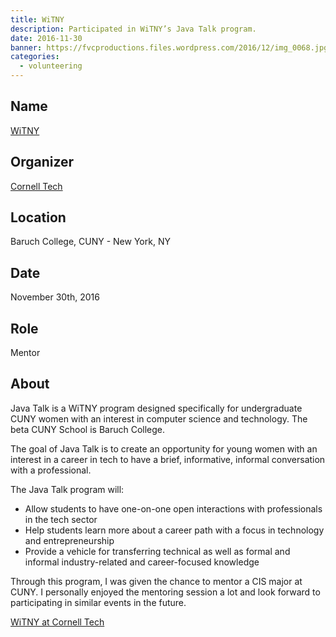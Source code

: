 ```yaml
---
title: WiTNY
description: Participated in WiTNY’s Java Talk program.
date: 2016-11-30
banner: https://fvcproductions.files.wordpress.com/2016/12/img_0068.jpg
categories:
  - volunteering
---
```


## Name

[WiTNY](https://tech.cornell.edu/impact/witny)

## Organizer

[Cornell Tech](https://tech.cornell.edu/)

## Location

Baruch College, CUNY - New York, NY

## Date

November 30th, 2016

## Role

Mentor

## About

Java Talk is a WiTNY program designed specifically for undergraduate CUNY women with an interest in computer science and technology. The beta CUNY School is Baruch College.

The goal of Java Talk is to create an opportunity for young women with an interest in a career in tech to have a brief, informative, informal conversation with a professional.

The Java Talk program will:

* Allow students to have one-on-one open interactions with professionals in the tech sector
* Help students learn more about a career path with a focus in technology and entrepreneurship
* Provide a vehicle for transferring technical as well as formal and informal industry-related and career-focused knowledge

Through this program, I was given the chance to mentor a CIS major at CUNY. I personally enjoyed the mentoring session a lot and look forward to participating in similar events in the future.

[WiTNY at Cornell Tech](https://fvcproductions.files.wordpress.com/2016/12/img_0068.jpg)
